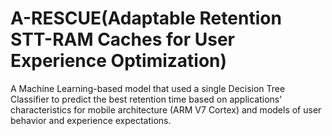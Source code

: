 # A-RESCUE(Adaptable Retention STT-RAM Caches for User Experience Optimization) 

A Machine Learning-based model that used a single Decision Tree Classifier to predict the best retention time based on applications' characteristics for mobile architecture (ARM V7 Cortex) and models of user behavior and experience expectations.
